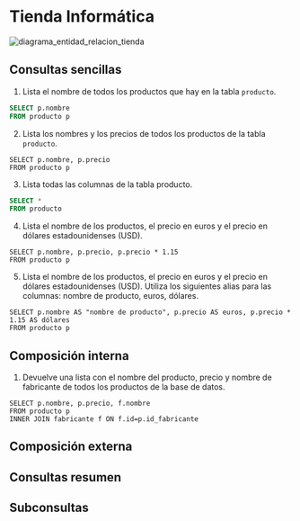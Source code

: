 # Tienda Informática

![diagrama_entidad_relacion_tienda](../diagramas-entidad-relación/tienda.png)

## Consultas sencillas

1. Lista el nombre de todos los productos que hay en la tabla `producto`.

```sql
SELECT p.nombre
FROM producto p
```

2. Lista los nombres y los precios de todos los productos de la tabla `producto`.

```
SELECT p.nombre, p.precio
FROM producto p
```

3. Lista todas las columnas de la tabla producto.

```sql
SELECT *
FROM producto
```

4. Lista el nombre de los productos, el precio en euros y el precio en dólares estadounidenses (USD).

```
SELECT p.nombre, p.precio, p.precio * 1.15
FROM producto p
```

5. Lista el nombre de los productos, el precio en euros y el precio en dólares estadounidenses (USD). Utiliza los siguientes alias para las columnas: nombre de producto, euros, dólares.

```
SELECT p.nombre AS "nombre de producto", p.precio AS euros, p.precio * 1.15 AS dólares
FROM producto p
```


## Composición interna

1. Devuelve una lista con el nombre del producto, precio y nombre de fabricante de todos los productos de la base de datos.

```
SELECT p.nombre, p.precio, f.nombre
FROM producto p
INNER JOIN fabricante f ON f.id=p.id_fabricante
```

## Composición externa

## Consultas resumen

## Subconsultas